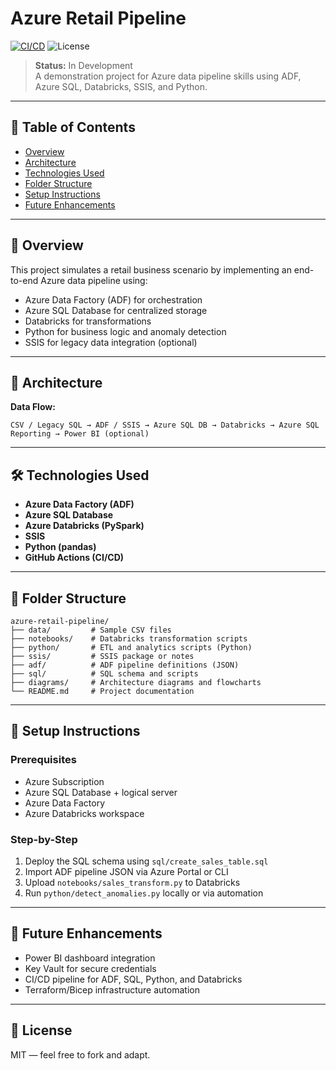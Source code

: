 # Azure Retail Pipeline

[![CI/CD](https://github.com/igobymatthew/Azure_Retail_Pipeline/actions/workflows/deploy.yml/badge.svg)](https://github.com/igobymatthew/Azure_Retail_Pipeline/actions)
![License](https://img.shields.io/badge/license-MIT-blue.svg)

> **Status:** In Development  
> A demonstration project for Azure data pipeline skills using ADF, Azure SQL, Databricks, SSIS, and Python.

---

## 📑 Table of Contents
- [Overview](#overview)
- [Architecture](#architecture)
- [Technologies Used](#technologies-used)
- [Folder Structure](#folder-structure)
- [Setup Instructions](#setup-instructions)
- [Future Enhancements](#future-enhancements)

---

## 📌 Overview
This project simulates a retail business scenario by implementing an end-to-end Azure data pipeline using:
- Azure Data Factory (ADF) for orchestration
- Azure SQL Database for centralized storage
- Databricks for transformations
- Python for business logic and anomaly detection
- SSIS for legacy data integration (optional)

---

## 🧱 Architecture
**Data Flow:**

```
CSV / Legacy SQL → ADF / SSIS → Azure SQL DB → Databricks → Azure SQL Reporting → Power BI (optional)
```

---

## 🛠️ Technologies Used
- **Azure Data Factory (ADF)**
- **Azure SQL Database**
- **Azure Databricks (PySpark)**
- **SSIS**
- **Python (pandas)**
- **GitHub Actions (CI/CD)**

---

## 📁 Folder Structure

```text
azure-retail-pipeline/
├── data/         # Sample CSV files
├── notebooks/    # Databricks transformation scripts
├── python/       # ETL and analytics scripts (Python)
├── ssis/         # SSIS package or notes
├── adf/          # ADF pipeline definitions (JSON)
├── sql/          # SQL schema and scripts
├── diagrams/     # Architecture diagrams and flowcharts
└── README.md     # Project documentation
```

---

## 🚀 Setup Instructions

### Prerequisites
- Azure Subscription
- Azure SQL Database + logical server
- Azure Data Factory
- Azure Databricks workspace

### Step-by-Step
1. Deploy the SQL schema using `sql/create_sales_table.sql`
2. Import ADF pipeline JSON via Azure Portal or CLI
3. Upload `notebooks/sales_transform.py` to Databricks
4. Run `python/detect_anomalies.py` locally or via automation

---

## 🔮 Future Enhancements
- Power BI dashboard integration
- Key Vault for secure credentials
- CI/CD pipeline for ADF, SQL, Python, and Databricks
- Terraform/Bicep infrastructure automation

---

## 📄 License
MIT — feel free to fork and adapt.

